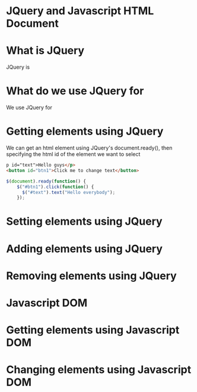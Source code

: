 # JQuery and Javascript HTML Document

# What is JQuery
JQuery is 

# What do we use JQuery for
We use JQuery for

# Getting elements using JQuery
We can get an html element using JQuery's document.ready(), then specifying the html id of the element we want to select 

```html
p id="text">Hello guys</p>
<button id="btn1">Click me to change text</button>

```

```js
$(document).ready(function() {
    $("#btn1").click(function() {
      $("#text").text("Hello everybody");
    });
```

# Setting elements using JQuery

# Adding elements using JQuery

# Removing elements using JQuery

# Javascript DOM

# Getting elements using Javascript DOM

# Changing elements using Javascript DOM

# 
